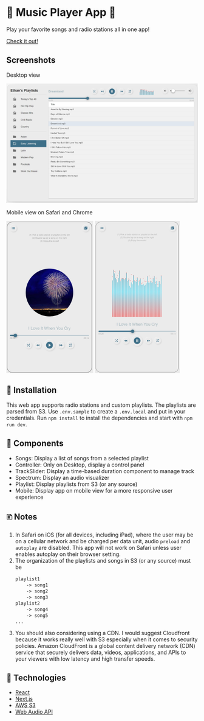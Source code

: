 # 🎵 Music Player App 🎵

Play your favorite songs and radio stations all in one app!

[Check it out!](https://music-app-etuong.vercel.app/)

## Screenshots

Desktop view

![Desktop](./screenshots/desktop.jpg)

Mobile view on Safari and Chrome

<p float="left">
    <img src="screenshots/mobile-safari.png" height="400">
    <img src="screenshots/mobile-chrome.jpg" height="400">
</p>

## 🔨 Installation

This web app supports radio stations and custom playlists. The playlists are parsed from S3. Use `.env.sample` to create a `.env.local` and put in your credentials. Run `npm install` to install the dependencies and start with `npm run dev`.

## 🧰 Components

- Songs: Display a list of songs from a selected playlist
- Controller: Only on Desktop, display a control panel
- TrackSlider: Display a time-based duration component to manage track
- Spectrum: Display an audio visualizer
- Playlist: Display playlists from S3 (or any source)
- Mobile: Display app on mobile view for a more responsive user experience

## 🗈 Notes

1. In Safari on iOS (for all devices, including iPad), where the user may be on a cellular network and be charged per data unit, audio `preload` and `autoplay` are disabled. This app will not work on Safari unless user enables autoplay on their browser setting.
1. The organization of the playlists and songs in S3 (or any source) must be
   ```
   playlist1
       -> song1
       -> song2
       -> song3
   playlist2
       -> song4
       -> song5
   ...
   ```
1. You should also considering using a CDN. I would suggest Cloudfront because it works really well with S3 especially when it comes to security policies. Amazon CloudFront is a global content delivery network (CDN) service that securely delivers data, videos, applications, and APIs to your viewers with low latency and high transfer speeds.

## 🔧 Technologies

- [React](https://reactjs.org/)
- [Next.js](https://nextjs.org/)
- [AWS S3](https://aws.amazon.com/s3/)
- [Web Audio API](https://developer.mozilla.org/en-US/docs/Web/API/Web_Audio_API)
